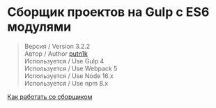 # Сборщик проектов на Gulp с ES6 модулями

> Версия / Version 3.2.2 <br>
> Автор / Author [putn1k](https://github.com/putn1k/) <br>
> Используется / Use Gulp 4 <br>
> Используется / Use Webpack 5 <br>
> Используется / Use Node 16.x <br>
> Используется / Use npm 8.x <br>

[Как работать со сборщиком](Guide.md)